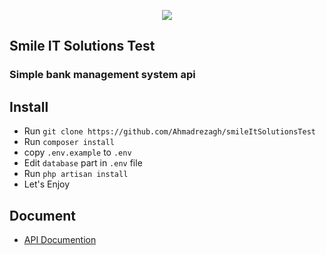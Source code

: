 <p align="center">
<a href="https://laravel.com" target="_blank">
<img src="https://www.smileitsolutions.com/images/logo.png" max-width="400">
</a>
</p>

## Smile IT Solutions Test

<h3>Simple bank management system api</h3>

## Install
- Run `git clone https://github.com/Ahmadrezagh/smileItSolutionsTest` 
- Run `composer install`
- copy `.env.example` to `.env`
- Edit `database` part in `.env` file
- Run `php artisan install`
- Let's Enjoy

## Document
- [API Documention](https://documenter.getpostman.com/view/13815129/UzQuPkFn)


